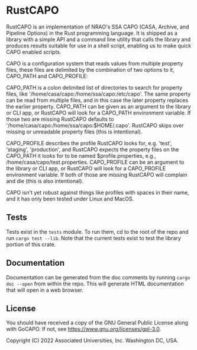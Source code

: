 # RustCAPO
RustCAPO is an implementation of NRAO's SSA CAPO (CASA, Archive, and Pipeline Options)
in the Rust programming language.  It is shipped as a library with a simple API and a command line
utility that calls the library and produces results suitable for use in a shell
script, enabling us to make quick CAPO enabled scripts.

CAPO is a configuration system that reads values from multiple property files,
these files are delimited by the combination of two options to it, CAPO_PATH
and CAPO_PROFILE:

CAPO_PATH is a colon delimited list of directories to search for property files,
like '/home/casa/capo:/home/ssa/capo:/etc/capo'. The same property can be read
from multiple files, and in this case the later property replaces the earlier
property. CAPO_PATH can be given as an argument to the library or CLI app, or
RustCAPO will look for a CAPO_PATH environment variable. If those two are missing
RustCAPO defaults to '/home/casa/capo:/home/ssa/capo:$HOME/.capo'. RustCAPO skips
over missing or unreadable property files (this is intentional).

CAPO_PROFILE describes the profile RustCAPO looks for, e.g. 'test', 'staging',
'production', and RustCAPO expects the property files on the CAPO_PATH it looks
for to be named $profile.properties, e.g., /home/casa/capo/test.properties.
CAPO_PROFILE can be an argument to the library or CLI app, or RustCAPO will look
for a CAPO_PROFILE environment variable. If both of those are missing RustCAPO
will complain and die (this is also intentional).

CAPO isn't yet robust against things like profiles with spaces in their name,
and it has only been tested under Linux and MacOS.

## Tests
Tests exist in the `tests` module. To run them, cd to the root of the repo and
run `cargo test --lib`. Note that the current tests exist to test the library
portion of this crate.

## Documentation
Documentation can be generated from the doc comments by running `cargo doc --open`
from within the repo. This will generate HTML documentation that will open in a
web browser.

## License
You should have received a copy of the GNU General Public License
along with GoCAPO.  If not, see <https://www.gnu.org/licenses/gpl-3.0>.


Copyright (C) 2022 Associated Universities, Inc. Washington DC, USA.
